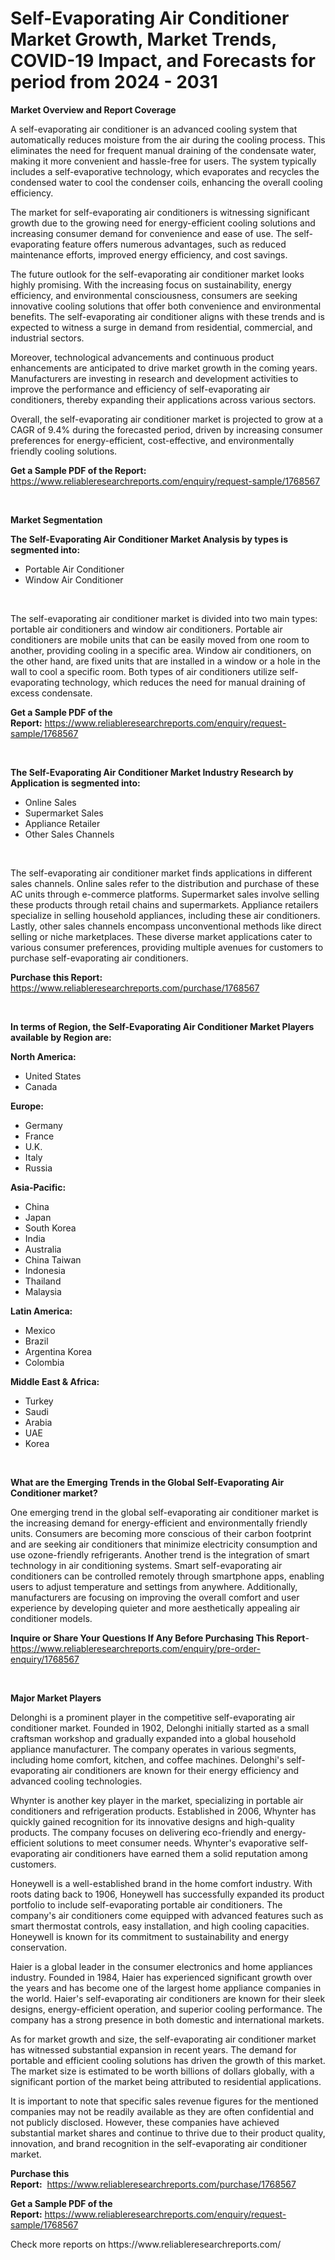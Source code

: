 <p><h1>Self-Evaporating Air Conditioner Market Growth, Market Trends, COVID-19 Impact, and Forecasts for period from 2024 - 2031</h1></p><p><strong>Market Overview and Report Coverage</strong></p>
<p><p>A self-evaporating air conditioner is an advanced cooling system that automatically reduces moisture from the air during the cooling process. This eliminates the need for frequent manual draining of the condensate water, making it more convenient and hassle-free for users. The system typically includes a self-evaporative technology, which evaporates and recycles the condensed water to cool the condenser coils, enhancing the overall cooling efficiency.</p><p>The market for self-evaporating air conditioners is witnessing significant growth due to the growing need for energy-efficient cooling solutions and increasing consumer demand for convenience and ease of use. The self-evaporating feature offers numerous advantages, such as reduced maintenance efforts, improved energy efficiency, and cost savings.</p><p>The future outlook for the self-evaporating air conditioner market looks highly promising. With the increasing focus on sustainability, energy efficiency, and environmental consciousness, consumers are seeking innovative cooling solutions that offer both convenience and environmental benefits. The self-evaporating air conditioner aligns with these trends and is expected to witness a surge in demand from residential, commercial, and industrial sectors.</p><p>Moreover, technological advancements and continuous product enhancements are anticipated to drive market growth in the coming years. Manufacturers are investing in research and development activities to improve the performance and efficiency of self-evaporating air conditioners, thereby expanding their applications across various sectors.</p><p>Overall, the self-evaporating air conditioner market is projected to grow at a CAGR of 9.4% during the forecasted period, driven by increasing consumer preferences for energy-efficient, cost-effective, and environmentally friendly cooling solutions.</p></p>
<p><strong>Get a Sample PDF of the Report:</strong> <a href="https://www.reliableresearchreports.com/enquiry/request-sample/1768567">https://www.reliableresearchreports.com/enquiry/request-sample/1768567</a></p>
<p>&nbsp;</p>
<p><strong>Market Segmentation</strong></p>
<p><strong>The Self-Evaporating Air Conditioner Market Analysis by types is segmented into:</strong></p>
<p><ul><li>Portable Air Conditioner</li><li>Window Air Conditioner</li></ul></p>
<p>&nbsp;</p>
<p><p>The self-evaporating air conditioner market is divided into two main types: portable air conditioners and window air conditioners. Portable air conditioners are mobile units that can be easily moved from one room to another, providing cooling in a specific area. Window air conditioners, on the other hand, are fixed units that are installed in a window or a hole in the wall to cool a specific room. Both types of air conditioners utilize self-evaporating technology, which reduces the need for manual draining of excess condensate.</p></p>
<p><strong>Get a Sample PDF of the Report:</strong>&nbsp;<a href="https://www.reliableresearchreports.com/enquiry/request-sample/1768567">https://www.reliableresearchreports.com/enquiry/request-sample/1768567</a></p>
<p>&nbsp;</p>
<p><strong>The Self-Evaporating Air Conditioner Market Industry Research by Application is segmented into:</strong></p>
<p><ul><li>Online Sales</li><li>Supermarket Sales</li><li>Appliance Retailer</li><li>Other Sales Channels</li></ul></p>
<p>&nbsp;</p>
<p><p>The self-evaporating air conditioner market finds applications in different sales channels. Online sales refer to the distribution and purchase of these AC units through e-commerce platforms. Supermarket sales involve selling these products through retail chains and supermarkets. Appliance retailers specialize in selling household appliances, including these air conditioners. Lastly, other sales channels encompass unconventional methods like direct selling or niche marketplaces. These diverse market applications cater to various consumer preferences, providing multiple avenues for customers to purchase self-evaporating air conditioners.</p></p>
<p><strong>Purchase this Report:</strong>&nbsp; <a href="https://www.reliableresearchreports.com/purchase/1768567">https://www.reliableresearchreports.com/purchase/1768567</a></p>
<p>&nbsp;</p>
<p><strong>In terms of Region, the Self-Evaporating Air Conditioner Market Players available by Region are:</strong></p>
<p>
    <p> <strong> North America: </strong>
        <ul>
            <li>United States</li>
            <li>Canada</li>
        </ul>
        </p> 
    <p> <strong> Europe: </strong>
        <ul>
            <li>Germany</li>
            <li>France</li>
            <li>U.K.</li>
            <li>Italy</li>
            <li>Russia</li>
        </ul>
        </p> 
    <p> <strong> Asia-Pacific: </strong>
        <ul>
            <li>China</li>
            <li>Japan</li>
            <li>South Korea</li>
            <li>India</li>
            <li>Australia</li>
            <li>China Taiwan</li>
            <li>Indonesia</li>
            <li>Thailand</li>
            <li>Malaysia</li>
        </ul>
        </p> 
    <p> <strong> Latin America: </strong>
        <ul>
            <li>Mexico</li>
            <li>Brazil</li>
            <li>Argentina Korea</li>
            <li>Colombia</li>
        </ul>
        </p> 
    <p> <strong> Middle East & Africa: </strong>
        <ul>
            <li>Turkey</li>
            <li>Saudi</li>
            <li>Arabia</li>
            <li>UAE</li>
            <li>Korea</li>
        </ul>
    </p>
    </p>
<p>&nbsp;</p>
<p><strong>What are the Emerging Trends in the Global Self-Evaporating Air Conditioner market?</strong></p>
<p><p>One emerging trend in the global self-evaporating air conditioner market is the increasing demand for energy-efficient and environmentally friendly units. Consumers are becoming more conscious of their carbon footprint and are seeking air conditioners that minimize electricity consumption and use ozone-friendly refrigerants. Another trend is the integration of smart technology in air conditioning systems. Smart self-evaporating air conditioners can be controlled remotely through smartphone apps, enabling users to adjust temperature and settings from anywhere. Additionally, manufacturers are focusing on improving the overall comfort and user experience by developing quieter and more aesthetically appealing air conditioner models.</p></p>
<p><strong>Inquire or Share Your Questions If Any Before Purchasing This Report</strong>- <a href="https://www.reliableresearchreports.com/enquiry/pre-order-enquiry/1768567">https://www.reliableresearchreports.com/enquiry/pre-order-enquiry/1768567</a></p>
<p>&nbsp;</p>
<p><strong>Major Market Players</strong></p>
<p><p>Delonghi is a prominent player in the competitive self-evaporating air conditioner market. Founded in 1902, Delonghi initially started as a small craftsman workshop and gradually expanded into a global household appliance manufacturer. The company operates in various segments, including home comfort, kitchen, and coffee machines. Delonghi's self-evaporating air conditioners are known for their energy efficiency and advanced cooling technologies.</p><p>Whynter is another key player in the market, specializing in portable air conditioners and refrigeration products. Established in 2006, Whynter has quickly gained recognition for its innovative designs and high-quality products. The company focuses on delivering eco-friendly and energy-efficient solutions to meet consumer needs. Whynter's evaporative self-evaporating air conditioners have earned them a solid reputation among customers.</p><p>Honeywell is a well-established brand in the home comfort industry. With roots dating back to 1906, Honeywell has successfully expanded its product portfolio to include self-evaporating portable air conditioners. The company's air conditioners come equipped with advanced features such as smart thermostat controls, easy installation, and high cooling capacities. Honeywell is known for its commitment to sustainability and energy conservation.</p><p>Haier is a global leader in the consumer electronics and home appliances industry. Founded in 1984, Haier has experienced significant growth over the years and has become one of the largest home appliance companies in the world. Haier's self-evaporating air conditioners are known for their sleek designs, energy-efficient operation, and superior cooling performance. The company has a strong presence in both domestic and international markets.</p><p>As for market growth and size, the self-evaporating air conditioner market has witnessed substantial expansion in recent years. The demand for portable and efficient cooling solutions has driven the growth of this market. The market size is estimated to be worth billions of dollars globally, with a significant portion of the market being attributed to residential applications.</p><p>It is important to note that specific sales revenue figures for the mentioned companies may not be readily available as they are often confidential and not publicly disclosed. However, these companies have achieved substantial market shares and continue to thrive due to their product quality, innovation, and brand recognition in the self-evaporating air conditioner market.</p></p>
<p><strong>Purchase this Report:</strong>&nbsp;&nbsp;<a href="https://www.reliableresearchreports.com/purchase/1768567">https://www.reliableresearchreports.com/purchase/1768567</a></p>
<p></p>
<p><strong>Get a Sample PDF of the Report:</strong>&nbsp;<a href="https://www.reliableresearchreports.com/enquiry/request-sample/1768567">https://www.reliableresearchreports.com/enquiry/request-sample/1768567</a></p>
<p>Check more reports on https://www.reliableresearchreports.com/</p>